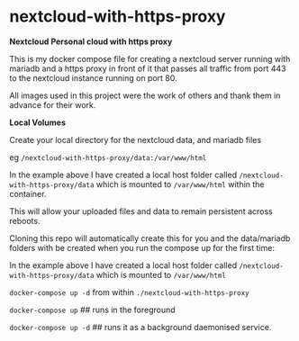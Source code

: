 # nextcloud-with-https-proxy
**Nextcloud Personal cloud with https proxy**

This is my docker compose file for creating a nextcloud server running with mariadb and a https proxy in front of it that passes all traffic from port 443 to the nextcloud instance running on port 80.

All images used in this project were the work of others and thank them in advance for their work.

**Local Volumes**

Create your local directory for the nextcloud data, and mariadb files

eg `/nextcloud-with-https-proxy/data:/var/www/html`

In the example above I have created a local host folder called `/nextcloud-with-https-proxy/data` which is mounted to `/var/www/html` within the container.

This will allow your uploaded files and data to remain persistent across reboots.

Cloning this repo will automatically create this for you and the data/mariadb folders with be created when you run the compose up for the first time:

In the example above I have created a local host folder called `/nextcloud-with-https-proxy/data` which is mounted to `/var/www/html`

`docker-compose up -d` from within `./nextcloud-with-https-proxy`

`docker-compose up` ## runs in the foreground

`docker-compose up -d` ## runs it as a background daemonised service.
